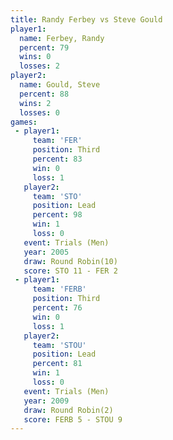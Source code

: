 ```yaml
---
title: Randy Ferbey vs Steve Gould
player1:             
  name: Ferbey, Randy
  percent: 79        
  wins: 0            
  losses: 2          
player2:             
  name: Gould, Steve 
  percent: 88        
  wins: 2            
  losses: 0          
games:
 - player1:         
     team: 'FER'    
     position: Third
     percent: 83    
     win: 0         
     loss: 1        
   player2:        
     team: 'STO'   
     position: Lead
     percent: 98   
     win: 1        
     loss: 0       
   event: Trials (Men)  
   year: 2005           
   draw: Round Robin(10)
   score: STO 11 - FER 2
 - player1:         
     team: 'FERB'   
     position: Third
     percent: 76    
     win: 0         
     loss: 1        
   player2:        
     team: 'STOU'  
     position: Lead
     percent: 81   
     win: 1        
     loss: 0       
   event: Trials (Men)   
   year: 2009            
   draw: Round Robin(2)  
   score: FERB 5 - STOU 9
---
```

